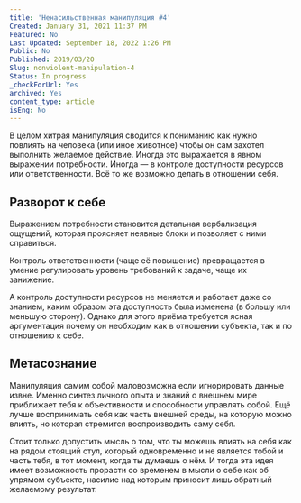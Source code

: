 ```yaml
---
title: 'Ненасильственная манипуляция #4'
Created: January 31, 2021 11:37 PM
Featured: No
Last Updated: September 18, 2022 1:26 PM
Public: No
Published: 2019/03/20
Slug: nonviolent-manipulation-4
Status: In progress
_checkForUrl: Yes
archived: Yes
content_type: article
isEng: No
---
```


В целом хитрая манипуляция сводится к пониманию как нужно повлиять на человека (или иное животное) чтобы он сам захотел выполнить желаемое действие. Иногда это выражается в явном выражении потребности. Иногда — в контроле доступности ресурсов или ответственности. Всё то же возможно делать в отношении себя.

## Разворот к себе

Выражением потребности становится детальная вербализация ощущений, которая проясняет неявные блоки и позволяет с ними справиться.

Контроль ответственности (чаще её повышение) превращается в умение регулировать уровень требований к задаче, чаще их занижение.

А контроль доступности ресурсов не меняется и работает даже со знанием, каким образом эта доступность была изменена (в большу или меньшую сторону). Однако для этого приёма требуется ясная аргументация почему он необходим как в отношении субъекта, так и по отношению к себе.

## Метасознание

Манипуляция самим собой маловозможна если игнорировать данные извне. Именно синтез личного опыта и знаний о внешнем мире приближает тебя к объективности и способности управлять собой. Ещё лучше воспринимать себя как часть внешней среды, на которую можно влиять, но которая стремится воспроизводить саму себя.

Стоит только допустить мысль о том, что ты можешь влиять на себя как на рядом стоящий стул, который одновременно и не является тобой и часть тебя, в тот момент, когда ты думаешь о нём. И тогда эта идея имеет возможность прорасти со временем в мысли о себе как об упрямом субъекте, насилие над которым приносит лишь обратный желаемому результат.